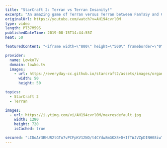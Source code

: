 ```yaml
---
title: "StarCraft 2: Terran vs Terran Insanity!"
excerpt: "An amazing game of Terran versus Terran between FanTaSy and Cure. I think this is my favourite game of TvT I've seen this year. It's really good. This match was played as part of the WardiTV Summer Championships and displays everything from Cheese to Battlecruisers.  Get more videos & support my work:"
originalUrl: https://youtube.com/watch?v=AH194cvrl0M
type: video
length: PT37M59S
publishedDateTime: 2019-08-15T14:44:55Z
heat: 50

featuredContent: "<iframe width=\"800\" height=\"500\" frameborder=\"0\" src=\"https://www.youtube.com/embed/AH194cvrl0M\" allow=\"accelerometer; autoplay; encrypted-media; gyroscope; picture-in-picture\" allowfullscreen></iframe>"

provider:
  name: LowkoTV
  domain: lowko.tv
  images:
    - url: https://everyday-cc.github.io/starcraft2/assets/images/organizations/lowko.tv-50x50.jpg
      width: 50
      height: 50

topics:
  - StarCraft 2
  - Terran

images:
  - url: https://i.ytimg.com/vi/AH194cvrl0M/maxresdefault.jpg
    width: 1280
    height: 720
    isCached: true

secured: "LIDoAr3BHUR2tGTu7vPCFpKV12NO/t4CYdw8mGKX8+D+IfTWJVZpDINH08iwTx24wT6DYE3wjKscnr/QawqFsu+7ESIiQbIb7McgcDVhkO8czCA88jOZqHlOzWjDbCNQ7VCdU74H4q52pfUZu5JHp84hKFpWmiOqBxDArJKQyxbkyZN5+tbdQQ/+zWtI1fhLu44DBx8YVq8sSsplQ5TDpQrXQswiKrnOjTHT6CB8kRat0ku/FziUDv0OR/TFngVikVnNLvUkqLGMBKRbqbPF9cmOIJLkg14841ML1mDCJ64+RGx3DLrjoIg9zQyLq7zhnHS500AtTX55E73oaMdi5TdogUYYAbPAQe7cbedFWqch6eE5/Kkc3NFPuZngf5BfbgBdSdz8uTrwhpdwRDcYHPrq3RHhpm3ZkSPCGewjuROQqG7TY8rq3AC3CRhkTQKh;sIwdIkGTo5PIVaO/doMk8g=="
---
```


